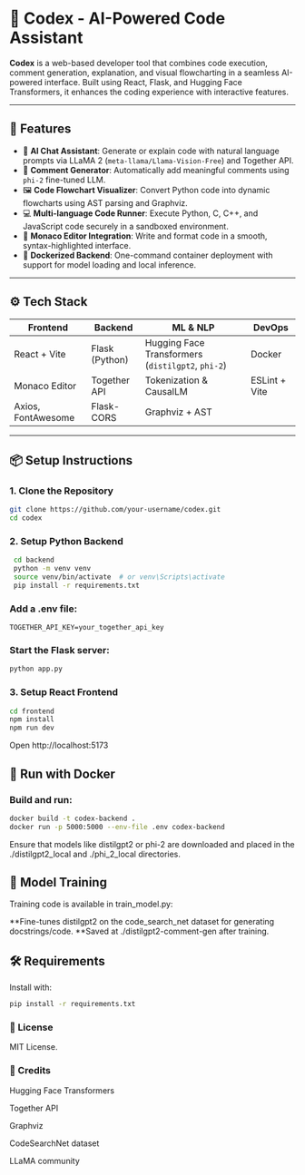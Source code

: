# 🧠 Codex - AI-Powered Code Assistant

**Codex** is a web-based developer tool that combines code execution, comment generation, explanation, and visual flowcharting in a seamless AI-powered interface. Built using React, Flask, and Hugging Face Transformers, it enhances the coding experience with interactive features.

---

## 🚀 Features

- 🧠 **AI Chat Assistant**: Generate or explain code with natural language prompts via LLaMA 2 (`meta-llama/Llama-Vision-Free`) and Together API.
- 💬 **Comment Generator**: Automatically add meaningful comments using `phi-2` fine-tuned LLM.
- 🖼️ **Code Flowchart Visualizer**: Convert Python code into dynamic flowcharts using AST parsing and Graphviz.
- 💻 **Multi-language Code Runner**: Execute Python, C, C++, and JavaScript code securely in a sandboxed environment.
- 🎨 **Monaco Editor Integration**: Write and format code in a smooth, syntax-highlighted interface.
- 🐳 **Dockerized Backend**: One-command container deployment with support for model loading and local inference.

---

## ⚙️ Tech Stack

| Frontend          | Backend           | ML & NLP              | DevOps            |
|-------------------|-------------------|------------------------|-------------------|
| React + Vite      | Flask (Python)    | Hugging Face Transformers (`distilgpt2`, `phi-2`) | Docker            |
| Monaco Editor     | Together API      | Tokenization & CausalLM | ESLint + Vite     |
| Axios, FontAwesome| Flask-CORS        | Graphviz + AST         |                   |

---

## 📦 Setup Instructions

### 1. Clone the Repository

```bash
git clone https://github.com/your-username/codex.git
cd codex
```
### 2. Setup Python Backend
   ```bash
    cd backend
    python -m venv venv
    source venv/bin/activate  # or venv\Scripts\activate
    pip install -r requirements.txt
```
### Add a .env file:

```env
TOGETHER_API_KEY=your_together_api_key
```
### Start the Flask server:
```bash
python app.py
```
### 3. Setup React Frontend
```bash
cd frontend
npm install
npm run dev
```
Open http://localhost:5173

## 🐳 Run with Docker
### Build and run:

```bash
docker build -t codex-backend .
docker run -p 5000:5000 --env-file .env codex-backend
```
Ensure that models like distilgpt2 or phi-2 are downloaded and placed in the ./distilgpt2_local and ./phi_2_local directories.

## 🧠 Model Training
Training code is available in train_model.py:

**Fine-tunes distilgpt2 on the code_search_net dataset for generating docstrings/code.
**Saved at ./distilgpt2-comment-gen after training.

## 🛠 Requirements

Install with:

```bash
pip install -r requirements.txt
```

### 📜 License
MIT License.

### 🙌 Credits
Hugging Face Transformers

Together API

Graphviz

CodeSearchNet dataset

LLaMA community
